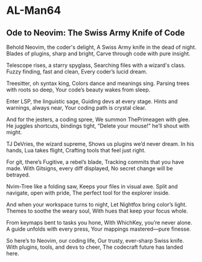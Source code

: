 # AL-Man64

## Ode to Neovim: The Swiss Army Knife of Code

Behold Neovim, the coder's delight,
A Swiss Army knife in the dead of night.
Blades of plugins, sharp and bright,
Carve through code with pure insight.

Telescope rises, a starry spyglass,
Searching files with a wizard's class.
Fuzzy finding, fast and clean,
Every coder’s lucid dream.

Treesitter, oh syntax king,
Colors dance and meanings sing.
Parsing trees with roots so deep,
Your code’s beauty wakes from sleep.

Enter LSP, the linguistic sage,
Guiding devs at every stage.
Hints and warnings, always near,
Your coding path is crystal clear.

And for the jesters, a coding spree,
We summon ThePrimeagen with glee.
He juggles shortcuts, bindings tight,
“Delete your mouse!” he’ll shout with might.

TJ DeVries, the wizard supreme,
Shows us plugins we’d never dream.
In his hands, Lua takes flight,
Crafting tools that feel just right.

For git, there’s Fugitive, a rebel’s blade,
Tracking commits that you have made.
With Gitsigns, every diff displayed,
No secret change will be betrayed.

Nvim-Tree like a folding saw,
Keeps your files in visual awe.
Split and navigate, open with pride,
The perfect tool for the explorer inside.

And when your workspace turns to night,
Let Nightfox bring color’s light.
Themes to soothe the weary soul,
With hues that keep your focus whole.

From keymaps bent to tasks you hone,
With WhichKey, you’re never alone.
A guide unfolds with every press,
Your mappings mastered—pure finesse.

So here’s to Neovim, our coding life,
Our trusty, ever-sharp Swiss knife.
With plugins, tools, and devs to cheer,
The codecraft future has landed here.
